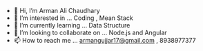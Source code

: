 - 👋 Hi, I’m Arman Ali Chaudhary
- 👀 I’m interested in ... Coding , Mean Stack
- 🌱 I’m currently learning ... Data Structure
- 💞️ I’m looking to collaborate on ... Node.js and Angular
- 📫 How to reach me ... armangujjar17@gmail.com , 8938977377

<!---
armangujjar17/armangujjar17 is a ✨ special ✨ repository because its `README.md` (this file) appears on your GitHub profile.
You can click the Preview link to take a look at your changes.
--->
